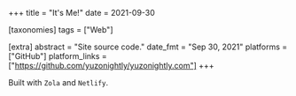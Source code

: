 +++
title = "It's Me!"
date = 2021-09-30

[taxonomies]
tags = ["Web"]

[extra]
abstract = "Site source code."
date_fmt = "Sep 30, 2021"
platforms = ["GitHub"]
platform_links = ["https://github.com/yuzonightly/yuzonightly.com"]
+++

Built with `Zola` and `Netlify`.
